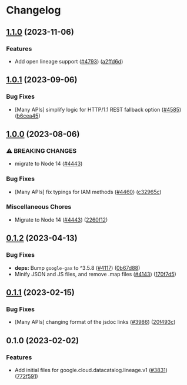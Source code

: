 # Changelog

## [1.1.0](https://github.com/googleapis/google-cloud-node/compare/lineage-v1.0.1...lineage-v1.1.0) (2023-11-06)


### Features

* Add open lineage support ([#4793](https://github.com/googleapis/google-cloud-node/issues/4793)) ([a2ffd6d](https://github.com/googleapis/google-cloud-node/commit/a2ffd6d854a6882e7d1f4226735654b66fd6937e))

## [1.0.1](https://github.com/googleapis/google-cloud-node/compare/lineage-v1.0.0...lineage-v1.0.1) (2023-09-06)


### Bug Fixes

* [Many APIs] simplify logic for HTTP/1.1 REST fallback option ([#4585](https://github.com/googleapis/google-cloud-node/issues/4585)) ([b6cea45](https://github.com/googleapis/google-cloud-node/commit/b6cea45d03faaa7bd6e5daa36ebd0063a1e1f251))

## [1.0.0](https://github.com/googleapis/google-cloud-node/compare/lineage-v0.1.2...lineage-v1.0.0) (2023-08-06)


### ⚠ BREAKING CHANGES

* migrate to Node 14 ([#4443](https://github.com/googleapis/google-cloud-node/issues/4443))

### Bug Fixes

* [Many APIs] fix typings for IAM methods ([#4460](https://github.com/googleapis/google-cloud-node/issues/4460)) ([c32965c](https://github.com/googleapis/google-cloud-node/commit/c32965c0c4a5975ba37371ecd819d9cffb080aa5))


### Miscellaneous Chores

* Migrate to Node 14 ([#4443](https://github.com/googleapis/google-cloud-node/issues/4443)) ([2260f12](https://github.com/googleapis/google-cloud-node/commit/2260f12543d171bda95345e53475f5f0fdc45770))

## [0.1.2](https://github.com/googleapis/google-cloud-node/compare/lineage-v0.1.1...lineage-v0.1.2) (2023-04-13)


### Bug Fixes

* **deps:** Bump `google-gax` to ^3.5.8 ([#4117](https://github.com/googleapis/google-cloud-node/issues/4117)) ([0b67d88](https://github.com/googleapis/google-cloud-node/commit/0b67d883963643ce1b4f6d2ccd3e8d37adf6e029))
* Minify JSON and JS files, and remove .map files ([#4143](https://github.com/googleapis/google-cloud-node/issues/4143)) ([170f7d5](https://github.com/googleapis/google-cloud-node/commit/170f7d57b8fd344d182a8e758867b8124722eebc))

## [0.1.1](https://github.com/googleapis/google-cloud-node/compare/lineage-v0.1.0...lineage-v0.1.1) (2023-02-15)


### Bug Fixes

* [Many APIs] changing format of the jsdoc links ([#3986](https://github.com/googleapis/google-cloud-node/issues/3986)) ([20f493c](https://github.com/googleapis/google-cloud-node/commit/20f493c94f7d6626d932b2610e00cbdd5df55f22))

## 0.1.0 (2023-02-02)


### Features

* Add initial files for google.cloud.datacatalog.lineage.v1 ([#3831](https://github.com/googleapis/google-cloud-node/issues/3831)) ([772f591](https://github.com/googleapis/google-cloud-node/commit/772f591c2ada4aec8d17a50c97f7a6be8240bb07))
